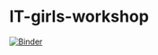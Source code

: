 # IT-girls-workshop

[![Binder](https://mybinder.org/badge_logo.svg)](https://mybinder.org/v2/gh/adam-lim1/IT-girls-workshop/HEAD)
